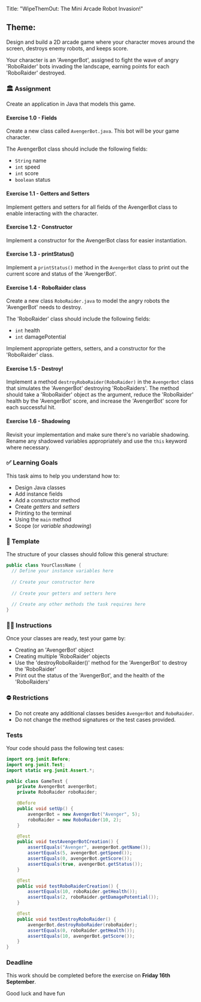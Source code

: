 Title: "WipeThemOut: The Mini Arcade Robot Invasion!"

## Theme: 
Design and build a 2D arcade game where your character moves around the screen, destroys enemy robots, and keeps score.

Your character is an 'AvengerBot', assigned to fight the wave of angry 'RoboRaider' bots invading the landscape, earning points for each 'RoboRaider' destroyed. 

### 🏛 Assignment
Create an application in Java that models this game. 

#### Exercise 1.0 - Fields
Create a new class called `AvengerBot.java`. This bot will be your game character.

The AvengerBot class should include the following fields:
- `String` name
- `int` speed
- `int` score
- `boolean` status

#### Exercise 1.1 - Getters and Setters
Implement getters and setters for all fields of the AvengerBot class to enable interacting with the character.

#### Exercise 1.2 - Constructor
Implement a constructor for the AvengerBot class for easier instantiation.

#### Exercise 1.3 - printStatus()
Implement a `printStatus()` method in the `AvengerBot` class to print out the current score and status of the 'AvengerBot'.

#### Exercise 1.4 - RoboRaider class
Create a new class `RoboRaider.java` to model the angry robots the 'AvengerBot' needs to destroy. 

The 'RoboRaider' class should include the following fields:
- `int` health
- `int` damagePotential

Implement appropriate getters, setters, and a constructor for the 'RoboRaider' class.

#### Exercise 1.5 - Destroy!
Implement a method `destroyRoboRaider(RoboRaider)` in the `AvengerBot` class that simulates the 'AvengerBot' destroying 'RoboRaiders'. The method should take a 'RoboRaider' object as the argument, reduce the 'RoboRaider' health by the 'AvengerBot' score, and increase the 'AvengerBot' score for each successful hit.

#### Exercise 1.6 - Shadowing 
Revisit your implementation and make sure there's no variable shadowing. Rename any shadowed variables appropriately and use the `this` keyword where necessary.

### ✅ Learning Goals

This task aims to help you understand how to:
* Design Java classes
* Add instance fields
* Add a constructor method
* Create *getters* and *setters*
* Printing to the terminal
* Using the `main` method
* Scope (or *variable shadowing*)

### 📝 Template

The structure of your classes should follow this general structure:

```java
public class YourClassName {
  // Define your instance variables here
  
  // Create your constructor here
  
  // Create your getters and setters here
  
  // Create any other methods the task requires here
}
```

### 👩‍🏫 Instructions 
Once your classes are ready, test your game by:
- Creating an 'AvengerBot' object
- Creating multiple 'RoboRaider' objects
- Use the 'destroyRoboRaider()' method for the 'AvengerBot' to destroy the 'RoboRaider'
- Print out the status of the 'AvengerBot', and the health of the 'RoboRaiders'

### ⛔ Restrictions
- Do not create any additional classes besides `AvengerBot` and `RoboRaider`.
- Do not change the method signatures or the test cases provided.

### Tests
Your code should pass the following test cases:

```java
import org.junit.Before;
import org.junit.Test;
import static org.junit.Assert.*;

public class GameTest {
    private AvengerBot avengerBot;
    private RoboRaider roboRaider;

    @Before
    public void setUp() {
        avengerBot = new AvengerBot("Avenger", 5);
        roboRaider = new RoboRaider(10, 2);
    }

    @Test
    public void testAvengerBotCreation() {
        assertEquals("Avenger", avengerBot.getName());
        assertEquals(5, avengerBot.getSpeed());
        assertEquals(0, avengerBot.getScore());
        assertEquals(true, avengerBot.getStatus());
    }

    @Test
    public void testRoboRaiderCreation() {
        assertEquals(10, roboRaider.getHealth());
        assertEquals(2, roboRaider.getDamagePotential());
    }

    @Test
    public void testDestroyRoboRaider() {
        avengerBot.destroyRoboRaider(roboRaider);
        assertEquals(0, roboRaider.getHealth());
        assertEquals(10, avengerBot.getScore());
    }
}
``` 

### Deadline  
This work should be completed before the exercise on **Friday 16th September**.

Good luck and have fun
